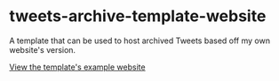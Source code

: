 # tweets-archive-template-website
A template that can be used to host archived Tweets based off my own website's version.

[View the template's example website](https://drew-naylor.com/tweets-archive-template-website/)
